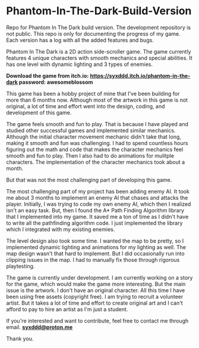 # Phantom-In-The-Dark-Build-Version
Repo for Phantom In The Dark build version. The development repository is not public. This repo is only for documenting the progress of my game. Each version has a log with all the added features and bugs.


Phantom In The Dark is a 2D action side-scroller game. 
The game currently features 4 unique characters with smooth mechanics and special abilities.
It has one level with dynamic lighting and 3 types of enemies. 

**Download the game from itch.io:**
**https://syxddd.itch.io/phantom-in-the-dark
password: awesomeblossom**

This game has been a hobby project of mine that I've been building for more than 6 months now.
Although most of the artwork in this game is not original, a lot of time and effort went into the design, coding, and development of this game.

The game feels smooth and fun to play. That is because I have played and studied other successful games and implemented similar mechanics. Although the initial character movement mechanic didn't take that long, making it smooth and fun was challenging. I had to spend countless hours figuring out the math and code that makes the character mechanics feel smooth and fun to play. Then I also had to do animations for mulitple characters. The implementation of the character mechanics took about a month. 

But that was not the most challenging part of developing this game.

The most challenging part of my project has been adding enemy AI. It took me
about 3 months to implement an enemy AI that chases and attacks the player.
Initially, I was trying to code my own enemy AI, which then I realized isn't an easy task. 
But, then I found the A* Path Finding Algorithm library that I implemented into my game.
It saved me a ton of time as I didn't have to write all the pathfinding algorithm code. 
I just implemented the library which I integrated with my existing enemies.

The level design also took some time. I wanted the map to be pretty, so I implemented dynamic lighting and animations for my lighting as well. The map design wasn't that hard to implement. But I did occasionally run into clipping issues in the map. I had to manually fix those through rigorous playtesting.

The game is currently under development. I am currently working on a story for the game, which would make the game more interesting. But the main issue is the artwork. I don't have an original character. All this time I have been using free assets (copyright free). I am trying to recruit a volunteer artist. But it takes a lot of time and effort to create original art and I can't afford to pay to hire an artist as I'm just a student.  

If you're interested and want to contribute, feel free to contact me through email. **syxddd@proton.me**

Thank you.



